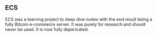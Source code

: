 ## ECS

ECS was a learning project to deep dive nodes with the end result being a fully Bitcoin e-commerce server.  It was purely for research and should never be used. It is now fully depericated. 
